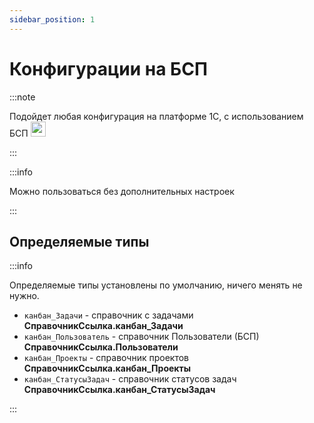 ```yaml
---
sidebar_position: 1
---
```


# Конфигурации на БСП 


:::note

Подойдет любая конфигурация на платформе 1С, с использованием БСП <img alt="cool" src="https://github.githubassets.com/images/icons/emoji/unicode/1f60e.png" width="24" />


:::

:::info

Можно пользоваться без дополнительных настроек

:::

## Определяемые типы

:::info

Определяемые типы установлены по умолчанию, ничего менять не нужно.
- `канбан_Задачи` - справочник с задачами **СправочникСсылка.канбан_Задачи**
- `канбан_Пользователь` - справочник Пользователи (БСП) **СправочникСсылка.Пользователи**
- `канбан_Проекты` - справочник проектов **СправочникСсылка.канбан_Проекты**
- `канбан_СтатусыЗадач` - справочник статусов задач **СправочникСсылка.канбан_СтатусыЗадач**


:::





